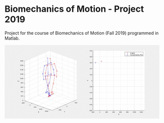 # Biomechanics of Motion - Project 2019


Project for the course of Biomechanics of Motion (Fall 2019) programmed in Matlab.


![gif](/gait_simulation_30fps.gif)
